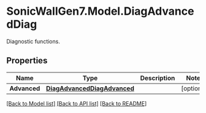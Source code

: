 # SonicWallGen7.Model.DiagAdvancedDiag
Diagnostic functions.

## Properties

Name | Type | Description | Notes
------------ | ------------- | ------------- | -------------
**Advanced** | [**DiagAdvancedDiagAdvanced**](DiagAdvancedDiagAdvanced.md) |  | [optional] 

[[Back to Model list]](../README.md#documentation-for-models) [[Back to API list]](../README.md#documentation-for-api-endpoints) [[Back to README]](../README.md)

